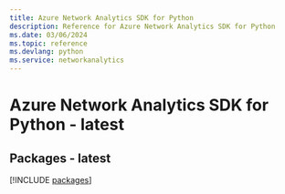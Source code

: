 ```yaml
---
title: Azure Network Analytics SDK for Python
description: Reference for Azure Network Analytics SDK for Python
ms.date: 03/06/2024
ms.topic: reference
ms.devlang: python
ms.service: networkanalytics
---
```

# Azure Network Analytics SDK for Python - latest
## Packages - latest
[!INCLUDE [packages](network-analytics-index.md)]